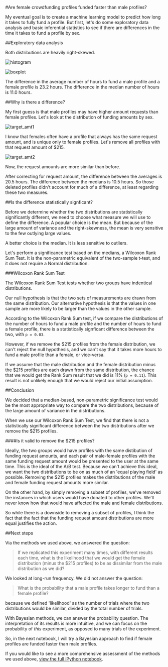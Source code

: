 #Are female crowdfunding profiles funded faster than male profiles?

My eventual goal is to create a machine learning model to predict how long it takes to fully fund a profile. But first, let's do some exploratory data analysis and basic inferential statistics to see if there are differences in the time it takes to fund a profile by sex.

##Exploratory data analysis

Both distributions are heavily right-skewed.

![histogram](https://raw.githubusercontent.com/aok1425/stats-tests/master/imgs/histogram.png "")

![boxplot](https://github.com/aok1425/stats-tests/raw/master/imgs/boxplot.png "")

The difference in the average number of hours to fund a male profile and a female profile is 23.2 hours. The difference in the median number of hours is 11.0 hours.

##Why is there a difference?

My first guess is that male profiles may have higher amount requests than female profiles. Let's look at the distribution of funding amounts by sex.

![target_amt1](https://github.com/aok1425/stats-tests/raw/master/imgs/target_amt1.png "")

I know that females often have a profile that always has the same request amount, and is unique only to female profiles. Let's remove all profiles with that request amount of $215.

![target_amt2](https://github.com/aok1425/stats-tests/raw/master/imgs/target_amt2.png "")

Now, the request amounts are more similar than before.

After correcting for request amount, the difference between the averages is 20.5 hours. The difference between the medians is 10.5 hours. So those deleted profiles didn't account for much of a difference, at least regarding these two measures.

##Is the difference statistically signficant?

Before we determine whether the two distributions are statistically significantly different, we need to choose what measure we will use to define the difference. A popular choice is the mean. But because of the large amount of variance and the right-skewness, the mean is very sensitive to the few outlying large values.

A better choice is the median. It is less sensitive to outliers.

Let's perform a significance test based on the medians, a Wilcoxon Rank Sum Test. It is the non-parametric equivalent of the two-sample t-test, and it does not require a Normal distribution.

###Wilcoxon Rank Sum Test

The Wilcoxon Rank Sum Test tests whether two groups have indentical distributions.

Our null hypothesis is that the two sets of measurements are drawn from the same distribution. Our alternative hypothesis is that the values in one sample are more likely to be larger than the values in the other sample.

According to the Wilcoxon Rank Sum test, if we compare the distributions of the number of hours to fund a male profile and the number of hours to fund a female profile, there is a statistically signficant difference between the two, with `p = 0.03`. 

However, if we remove the $215 profiles from the female distribution, we can't reject the null hypothesis, and we can't say that it takes more hours to fund a male profile than a female, or vice-versa. 

If we assume that the male distribution and the female distribution minus the $215 profiles are each drawn from the same distribution, the chance that we would get the Rank Sum result that we did is 11% (`p = 0.11`). This result is not unlikely enough that we would reject our initial assumption.

##Conclusion

We decided that a median-based, non-parametric significance test would be the most appropriate way to compare the two distributions, because of the large amount of variance in the distributions.

When we use our Wilcoxon Rank Sum Test, we find that there is not a statistically significant difference between the two distributions after we remove the $215 profiles.

####Is it valid to remove the $215 profiles?

Ideally, the two groups would have profiles with the same distibution of funding request amounts, and each pair of male-female profiles with the same funding request amount would be presented to the user at the same time. This is the ideal of the A/B test. Because we can't achieve this ideal, we want the two distributions to be on as much of an 'equal playing field' as possible. Removing the $215 profiles makes the distributions of the male and female funding request amounts more similar.

On the other hand, by simply removing a subset of profiles, we've removed the instances in which users would have donated to other profiles. We'll never know how that would have affected the male and female distributions.

So while there is a downside to removing a subset of profiles, I think the fact that the fact that the funding request amount distributions are more equal justifies the action.

##Next steps

Via the methods we used above, we answered the question:

> If we replicated this experiment many times, with different results each time, what is the likelihood that we would get the female distribution (minus the $215 profiles) to be as dissimilar from the male distribution as we did?

We looked at long-run frequency. We did not answer the question:

> What is the probability that a male profile takes longer to fund than a female profile?

because we defined 'likelihood' as the number of trials where the two distributions would be similar, divided by the total number of trials.

With Bayesian methods, we can answer the probability question. The interpretation of its results is more intuitive, and we can focus on the probability of *this* experiment, as opposed to many trials of the experiment.

So, in the next notebook, I will try a Bayesian approach to find if female profiles are funded faster than male profiles.

If you would like to see a more comprehensive assessment of the methods we used above, [view the full iPython notebook](http://nbviewer.ipython.org/github/aok1425/stats-tests/blob/master/frequentist.ipynb).
